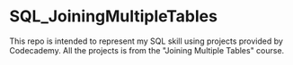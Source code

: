 # SQL_JoiningMultipleTables

This repo is intended to represent my SQL skill using projects provided by Codecademy. All the projects is from the "Joining Multiple Tables" course.
